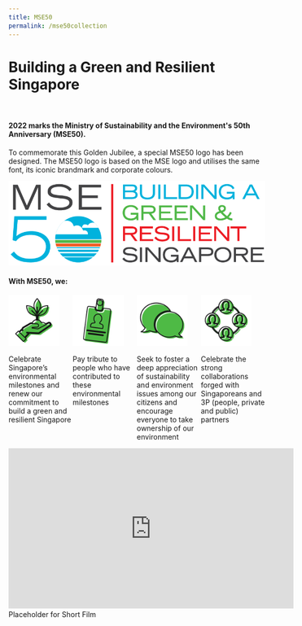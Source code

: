 ```yaml
---
title: MSE50
permalink: /mse50collection
---
```


<style>

.img-icon {
 min-width: 80px;
 max-width: 100px; 
}
 
.column {
  float: left;
  width: 25%;
}

/* Clear floats after the columns */
.row:after {
  content: "";
  display: table;
  clear: both;
}
 
@media screen and (max-width: 600px) {
  .column {
    width: 50%;
  }
}

</style>

<h1>Building a Green and Resilient Singapore</h1><br>

<h4>2022 marks the Ministry of Sustainability and the Environment's 50th Anniversary  (MSE50).</h4>

<p>To commemorate this Golden Jubilee, a special  MSE50 logo has been designed. The MSE50 logo is based on the MSE logo and utilises the same font, its iconic brandmark and  
corporate colours.</p>
 
<img src="images/mse50/MSE50_Hori_Dark_RGB.png" alt="MSE50" max-width="350px">
 
<h4>With MSE50, we:</h4>

<div class="row">
 <div class="column">
 <img src="images/mse50/milestones.png" class="img-icon"><br>
  <p>Celebrate Singapore’s environmental milestones  and renew our commitment to build a green and  resilient Singapore</p>
 </div>
 <div class="column">
 <img src="images/mse50/people.png" class="img-icon"><br>
  <p>Pay tribute to people who have contributed to  these environmental milestones</p>
 </div>
 <div class="column">
 <img src="images/mse50/public.png" class="img-icon"><br>
  <p>Seek to foster a deep appreciation of sustainability and environment issues among  our citizens and encourage everyone to take  ownership of our environment</p>
 </div>
 <div class="column">
 <img src="images/mse50/partners.png" class="img-icon"><br>
  <p>Celebrate the strong collaborations forged  with Singaporeans and 3P (people, private and  public) partners</p>
 </div>
</div>

<div>
<iframe width="560" height="315" src="https://www.youtube.com/embed/nrFxTglhBQY" frameborder="0" allow="accelerometer; autoplay; encrypted-media; gyroscope; picture-in-picture" allowfullscreen></iframe>
<caption>Placeholder for Short Film</caption>
</div>
